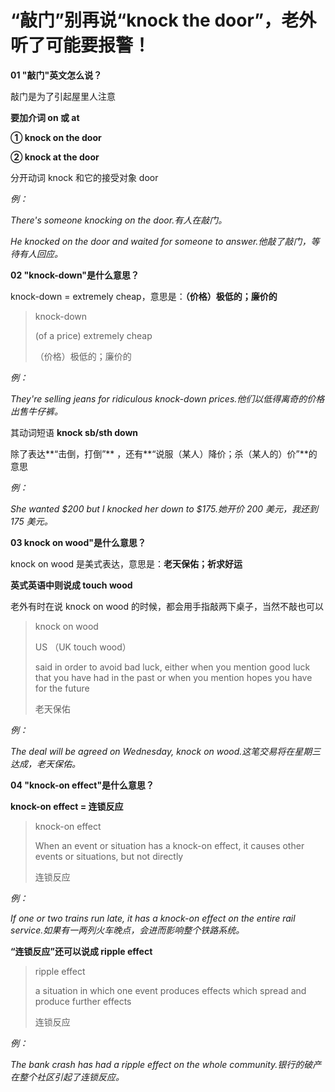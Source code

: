 # “敲门”别再说“knock the door”，老外听了可能要报警！

**01 "敲门"英文怎么说？**

敲门是为了引起屋里人注意

**要加介词 on 或 at**

**① knock on the door**

**② knock at the door**

分开动词 knock 和它的接受对象 door

_例：_

_There's someone knocking on the door.有人在敲门。_

_He knocked on the door and waited for someone to answer.他敲了敲门，等待有人回应。_

**02 "knock-down"是什么意思？**

knock-down = extremely cheap，意思是：**（价格）极低的；廉价的**

> knock-down
>
> (of a price) extremely cheap
>
> （价格）极低的；廉价的

_例：_

_They're selling jeans for ridiculous knock-down prices.他们以低得离奇的价格出售牛仔裤。_

其动词短语 **knock sb/sth down**

除了表达**“击倒，打倒”** ，还有**“说服（某人）降价；杀（某人的）价”**的意思

_例：_

_She wanted $200 but I knocked her down to $175.她开价 200 美元，我还到 175 美元。_

**03 knock on wood"是什么意思？**

knock on wood 是美式表达，意思是：**老天保佑；祈求好运**

**英式英语中则说成 touch wood**

老外有时在说 knock on wood 的时候，都会用手指敲两下桌子，当然不敲也可以

> knock on wood
>
> US （UK touch wood）
>
> said in order to avoid bad luck, either when you mention good luck that you have had in the past or when you mention hopes you have for the future
>
> 老天保佑

_例：_

_The deal will be agreed on Wednesday, knock on wood.这笔交易将在星期三达成，老天保佑。_

**04 "knock-on effect"是什么意思？**

**knock-on effect = 连锁反应**

> knock-on effect
>
> When an event or situation has a knock-on effect, it causes other events or situations, but not directly
>
> 连锁反应

_例：_

_If one or two trains run late, it has a knock-on effect on the entire rail service.如果有一两列火车晚点，会进而影响整个铁路系统。_

**“连锁反应”还可以说成 ripple effect**

> ripple effect
>
> a situation in which one event produces effects which spread and produce further effects
>
> 连锁反应

_例：_

_The bank crash has had a ripple effect on the whole community.银行的破产在整个社区引起了连锁反应。_
